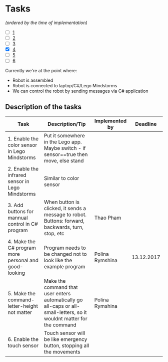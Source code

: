 # Tasks
*(ordered by the time of implementation)*

- [ ] [1](#description-of-the-tasks)
- [ ] [2](#description-of-the-tasks)
- [ ] [3](#description-of-the-tasks)
- [x] [4](#description-of-the-tasks)
- [ ] [5](#description-of-the-tasks)
- [ ] [6](#description_of_the_tasks)

Currently we're at the point where:
* Robot is assembled
* Robot is connected to laptop/C#/Lego Mindstorms
* We can control the robot by sending messages via C# application

## Description of the tasks

Task | Description/Tip | Implemented by | Deadline
----------|------| ------------|----------
1. Enable the color sensor in Lego Mindstorms | Put it somewhere in the Lego app. Maybe switch - if sensor==true then move, else stand | | 
2. Enable the infrared sensor in Lego Mindstorms | Similar to color sensor | | 
3. Add buttons for mannual control in C# program | When button is clicked, it sends a message to robot. Buttons: forward, backwards, turn, stop, etc | Thao Pham | 
4. Make the C# program more personal and good-looking | Program needs to be changed not to look like the example program | Polina Rymshina | 13.12.2017
5. Make the command-letter-height not matter | Make the command that user enters automatically go all-caps or all-small-letters, so it wouldnt matter for the command | Polina Rymshina |
6. Enable the touch sensor | Touch sensor will be like emergency button, stopping all the movements | | 

